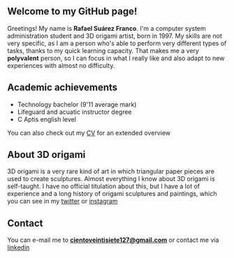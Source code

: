 
## Welcome to my GitHub page!

Greetings! My name is **Rafael Suárez Franco**. I'm a computer system administration student and 3D origami artist, born in 1997. My skills are not very specific, as I am a person who's able to perform very different types of tasks, thanks to my quick learning capacity. That makes me a very 
**polyvalent** person, so I can focus in what I really like and also adapt to new experiences with almost no difficulty.

## Academic achievements
- Technology bachelor (9'11 average mark)
- Lifeguard and acuatic instructor degree
- C Aptis english level

You can also check out my [CV](https://github.com/RafaelSuarezFranco/RafaelSuarezFranco.github.io/blob/master/english%20cv.pdf) for an extended overview

## About 3D origami
3D origami is a very rare kind of art in which triangular paper pieces are used to create sculptures. Almost everything I know about 3D origami is self-taught. I have no official titulation about this, but I have a lot of experience and a long history of origami sculptures and paintings, which you can see in my [twitter](https://twitter.com/search?q=%40127origamisenp&src=typd&lang=es) or [instagram](https://www.instagram.com/127_origami_senpai/?hl=es)

## Contact
You can e-mail me to **cientoveintisiete127@gmail.com** or contact me via [linkedin](https://www.linkedin.com/in/rafael-su%C3%A1rez-franco-27136b174/)

